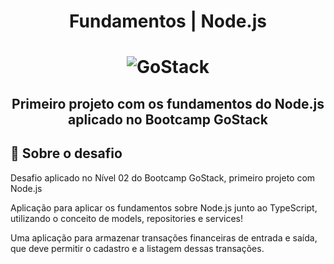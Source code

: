 <h1 align="center">
    Fundamentos | Node.js
</h1>

<h1 align="center">
    <img alt="GoStack" src="https://storage.googleapis.com/golden-wind/bootcamp-gostack/header-desafios-new.png" />
</h1>

<h2 align="center">
    Primeiro projeto com os fundamentos do Node.js aplicado no Bootcamp GoStack
</h2>

## :rocket: Sobre o desafio
Desafio aplicado no Nível 02 do Bootcamp GoStack, primeiro projeto com Node.js

Aplicação para aplicar os fundamentos sobre Node.js junto ao TypeScript, utilizando o conceito de models, repositories e services!

Uma aplicação para armazenar transações financeiras de entrada e saída, que deve permitir o cadastro e a listagem dessas transações.
